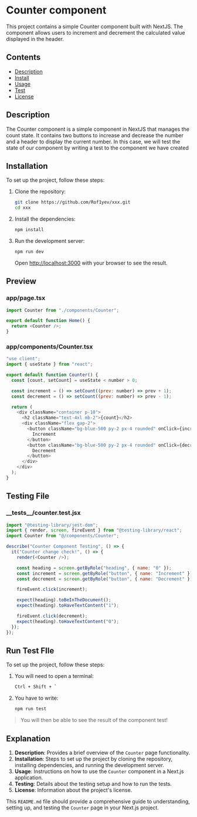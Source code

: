 # Counter component

This project contains a simple Counter component built with NextJS. The component allows users to increment and decrement the calculated value displayed in the header.

## Contents

- [Description](#description)
- [Install](#install)
- [Usage](#usage)
- [Test](#test)
- [License](#license)

## Description

The Counter component is a simple component in NextJS that manages the count state. It contains two buttons to increase and decrease the number and a header to display the current number. In this case, we will test the state of our component by writing a test to the component we have created

## Installation

To set up the project, follow these steps:

1. Clone the repository:

   ```bash
   git clone https://github.com/Rof1yev/xxx.git
   cd xxx
   ```

2. Install the dependencies:

   ```bash
   npm install
   ```

3. Run the development server:

   ```bash
   npm run dev
   ```

   Open [http://localhost:3000](http://localhost:3000) with your browser to see the result.

## Preview

### app/page.tsx

```javascript
import Counter from "./components/Counter";

export default function Home() {
  return <Counter />;
}
```

### app/components/Counter.tsx

```javascript
"use client";
import { useState } from "react";

export default function Counter() {
  const [count, setCount] = useState < number > 0;

  const increment = () => setCount((prev: number) => prev + 1);
  const decrement = () => setCount((prev: number) => prev - 1);

  return (
    <div className="container p-10">
      <h2 className="text-4xl mb-2">{count}</h2>
      <div className="flex gap-2">
        <button className="bg-blue-500 py-2 px-4 rounded" onClick={increment}>
          Increment
        </button>
        <button className="bg-blue-500 py-2 px-4 rounded" onClick={decrement}>
          Decrement
        </button>
      </div>
    </div>
  );
}
```

## Testing File

### \_\_tests\_\_/counter.test.jsx

```javascript
import "@testing-library/jest-dom";
import { render, screen, fireEvent } from "@testing-library/react";
import Counter from "@/components/Counter";

describe("Counter Component Testing", () => {
  it("Counter change check!", () => {
    render(<Counter />);

    const heading = screen.getByRole("heading", { name: "0" });
    const increment = screen.getByRole("button", { name: "Increment" });
    const decrement = screen.getByRole("button", { name: "Decrement" });

    fireEvent.click(increment);

    expect(heading).toBeInTheDocument();
    expect(heading).toHaveTextContent("1");

    fireEvent.click(decrement);
    expect(heading).toHaveTextContent("0");
  });
});
```

## Run Test FIle

To set up the project, follow these steps:

1. You will need to open a terminal:

   ```bash
   Ctrl + Shift + `
   ```

2. You have to write:

   ```bash
   npm run test
   ```

> You will then be able to see the result of the component test!

## Explanation

1. **Description**: Provides a brief overview of the `Counter` page functionality.
2. **Installation**: Steps to set up the project by cloning the repository, installing dependencies, and running the development server.
3. **Usage**: Instructions on how to use the `Counter` component in a Next.js application.
4. **Testing**: Details about the testing setup and how to run the tests.
5. **License**: Information about the project's license.

This `README.md` file should provide a comprehensive guide to understanding, setting up, and testing the `Counter` page in your Next.js project.
